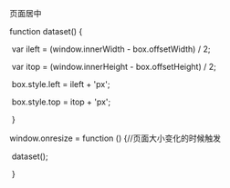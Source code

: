 页面居中



function dataset() {

​            var ileft = (window.innerWidth - box.offsetWidth) / 2;

​            var itop = (window.innerHeight - box.offsetHeight) / 2;

​            box.style.left = ileft + 'px';

​            box.style.top = itop + 'px';

​        }



window.onresize = function () {//页面大小变化的时候触发

​            dataset();

​        }